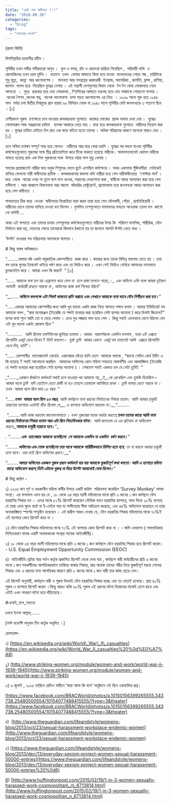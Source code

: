 ```yaml
---
title: "এরই নাম স্বাধীনতা !!!"
date: "2018-08-30"
categories: 
  - "blog"
tags: 
  - "সভ্যতার-সংকট"
---
```


(প্রথম কিস্তি)

বিসমিল্লাহির রহমানীর রহীম ।

পৃথিবীর তখন গভীর গভীরতরো অসুখ ।  ফুল ও বসন্ত, চাঁদ ও জ্যোৎস্না হারিয়ে গিয়েছিল ,  পরিযায়ী পাখি  ও জোনাকিদের তখন চরম দুর্দিন ।  বাতাসে  তখন  বোমার আঘাতে কিমা হয়ে যাওয়া  মানবদেহের পোড়া গন্ধ , চারিদিকে শুধু মৃত্যু,  কান্না  আর ধ্বংসাবশেষ ।   মানবতা আর গনত্বন্ত্রের ধ্বজাধারী  ইংল্যান্ড, আমেরিকা , জার্মানি, ফ্রান্স , রাশিয়া, জাপান  পাগল হয়ে  গিয়েছিল যুদ্ধের নেশায় । এই সন্ত্রাসী দেশগুলোর বিমান থেকে  টন টন বোমা লোকালয়ে নেমে আসতো  ।  পুড়ে  ছারখার হয়ে যেত লোকালয় , স্প্লিন্টারের আঘাতে তছনছ হয়ে যেত সাজানো গোছানো সংসার ।  অনেক শৈশব ,অনেক স্বপ্ন,  অনেক ভালোবাসা  চাপা পড়ত ধ্বংসাবশেষ এর নিচে  । ১৯৩৯ সালে শুরু হয়ে ১৯৪৪ সাল  পর্যন্ত চলা দ্বিতীয় বিশ্বযুদ্ধে প্রান হারায় ৬০ মিলিয়ন লোক যা ১৯৪০ সালে পৃথিবীর মোট জনসংখ্যার ৩ শতাংশ ছিল । \[১\]

বেশীরভাগ পুরুষ  রণক্ষেত্রে চলে যাওয়ায় কলকারখানা গুলোতে  কাজের লোকের  প্রচন্ড অভাব দেখা দেয় ।  যুদ্ধের গোলাবারুদ সাজ সরঞ্জামের চাহিদা   ব্যাপক আকারে বেড়ে যায় । বাধ্য হয়ে কলকারখানা গুলোতে  নারীদের নিয়োগ করা হয় । যুদ্ধের চাহিদা মেটাতে দিন রাত এক করে খাটতে হতো তাদের । অধিক পরিশ্রমের কারণে অনেকে মারাও যেত । \[২\]

তবে পশ্চিম রণাঙ্গন সম্পূর্ণ শান্ত হয়ে গেলেও   নারীদের আর ঘরে ফেরা হয়নি । যুদ্ধের পর বদলে যাওয়া পৃথিবীর  কর্মক্ষেত্রগুলোতে পুরুষের সঙ্গে তীব্র প্রতিযোগিতা করে টিকে থাকতে হয়েছে নারীকে। স্বভাবগতভাবেই কোমল নারীকে নামতে হয়েছে রাফ এন্ড টাফ পুরুষদের সঙ্গে  উপরে ওঠার সাপ লুডু খেলায় ।

সময়ের প্রয়োজনেই নারীরা ঘরে অবুঝ শিশুদের ফেলে ছুটে এসেছিল কর্মক্ষেত্রে । অথচ একসময় পুঁজিবাদীরা  সেটাকেই বানিয়ে ফেললো নারী স্বাধীনতার প্রতীক । কলকারখানায় কামলা খাটা নারীরা হয়ে গেল নারীস্বাধীনতার  ‘পোস্টার গার্ল’ । ঘরে  থেকে  পায়ের ওপর পা তুলে বসে বসে খাওয়া, সন্তানের দেখাশোনা করা , স্বামীকে আদর আপ্যায়ন করা হয়ে গেল বন্দীদশা । আর আকাশে বিমানবালা আর আলো  আঁধারির রেস্টুরেন্টে, প্রমোদবালা হয়ে জনগনকে আদর আপ্যায়ন করা হয়ে গেল স্বাধীনতা  ।

পাশ্চাত্যের ঠিক করে  দেওয়া  স্বাধীনতার বিরোধিতা যারা করল তারা হয়ে গেল মৌলবাদী, গোঁড়া , প্রগতিবিরোধী ।  নারীদের চোখে তাদের বানিয়ে দেওয়া হল ভিলেন । মুসলিম দেশগুলোতে দালালদের মাধ্যমে আওয়াজ তোলা হল  জাগো গো ভগিনী ...

অথচ এই পাশ্চাত্য এবং তাদের চামচা দেশগুলোর কর্মক্ষেত্রগুলোতে নারীদের উপর কি  পরিমাণ মানসিক, শারীরিক, যৌন নির্যাতন করা হয়, বেতনের ক্ষেত্রে তাদেরকে কিভাবে ঠকানো হয় তা জানলে আপনি উশটা খেতে বাধ্য ।

‘উশটা’ খাওয়ার পথ পরিক্রমায় আপনাকে স্বাগতম ।

\# কিছু বাস্তব অভিজ্ঞতা-

“.........আমার বঊ একটা বহুজাতিক কোম্পানীতে  কাজ করে । কাজের জন্য তাকে বিভিন্ন যায়গায় যেতে হয় । তার বস তাকে ঘুমের ট্যাবলেট খাইয়ে ধর্ষণ করে এবং তা ভিডিও করে । এখন সেই ভিডিও দেখিয়ে আমাদের নানাভাবে ব্ল্যাকমেইল করে । আমরা এখন কি করব?  ” \[৩\]

“…… _আমাকে_ _বলা_ _হল_ _হয়_ _এব্রোশান_ _করে_ _ফেল_ _না_  _হলে_ _রাস্তা_ _মাপতে_ _পারো__।_ _এক_ _অফিসে_ _একি_ _সঙ্গে_ _আমরা_ _দুইজন_ _গর্ভবতী_  _কর্মচারী_ _রাখতে_ _পারবো_ _না_ , _অফিসের_ _কাজ_ _কর্ম_ _শিকেয়_ _উঠবে_”

_“__......__অফিসে কমপক্ষে ৩টা শিফট থাকতো প্রতি সপ্তাহে এবং সেখানে আমাকে নানা ভাবে যৌন নিপীড়ন করা হত।__”_

“……একবার আমাদের কোম্পানীর জন্য আমি খুব ভালো একটা কাজ নিয়ে আসতে সক্ষম হলাম । আমার ইমিডিয়েট বস আমাকে বলল , “কার মনোরঞ্জন (ইংরেজি যে শব্দটা ব্যবহার করা হয়েছিল সেটা ছাপার অযোগ্য ) করে ডিলটা জিতলে?” বসের কথা শুনে আমি তো থ মেরে গেলাম । চোখ মুখ লজ্জায় লাল হয়ে গেল । কিন্তু সবাই এমনভাবে হেসে উঠলো যেন এটা খুব ভালো একটা জোকস ছিল ”

_“............  আমি ছিলাম হসপিটালের_ _জুনিয়র ডাক্তার_ _।_ _আমার  পরামর্শককে একদিন বললাম_ _, স্যার এই এক্সরে রিপোর্টটা একটু দেখে দিবেন ? তিনি বললেন –  হুম! তুমি  আমার কোলে  একটু বস তাহলেই আমি_  _এক্সরে রিপোর্টটা দেখে দিব, হানি”।_

“…… কোম্পানীর  ম্যানেজমেন্ট বোর্ডের  একমেম্বার দেঁতো হাসি হেসে  আমাকে বললো , “জানো সেদিন বোর্ড মিটিং এ কি হয়েছে ? সবাই আলোচনা করছিল   আমাদের অফিসের কোন মহিলা সবচেয়ে আকর্ষণীয় এবং আকাঙ্ক্ষিত (ইংরেজি যে শব্দটা ব্যবহার করা হয়েছিল সেটা ছাপার অযোগ্য ) । শেষমেশ সবাই একমত হল যে সেটা তুমিই  ”

_“……__একজন ঊর্ধ্বতন কর্মকর্তা সবাই চলে যাওয়ার পর আমাকে আ__ট__কে রেখেছিল এবং_ _হুমকি দিয়েছিল – আমার সাথে তুমি  যদি হোটেলে যেতে রাজী না হও তাহলে তোমাকে আটকিয়ে রাখব । তুমি বাসায় যেতে পারবে না । তখন  আমার বয়স ছিল মাত্র ১৬ বছর_  ”

_“……__তখন  আমার বয়স ছিল ২৩ বছর__,_ _আমি কর্মস্থলে নানা ধরনের নির্যাতনের শিকার হতাম। আমি আমার চাকুরি হারানোর ব্যাপারে এতটাই ভীত ছিলাম যে__,_ _এ ব্যাপারে অভিযোগ করতাম না।__”………._

 _“………__আমি কাজ করতাম মদ্যপানশালাতে_ _।_ _যখন পুরুষেরা মদের অর্ডার করতো__,__তখন তাদের কাছে আমি নানা ধরনের নির্যাতনের শিকার হতাম আর এটা ছিল নিত্যদিনকার ঘটনা__।_ _আমি জানতাম যে এর প্রতিবাদ বা অভিযোগ করলে__,__আমাকে চাকুরী হারাতে হবে।__”_

_._ _“………__এক  ম্যানেজার আমাকে বলেছিলো  সে আমাকে একদিন না একদিন  ধর্ষণ করবে।__”_

_“………__অফিসের এক লোক বলেছিলো তার সাথে আমাকে শারিরীকভাবে মিলিত হতে হবে__,_ _তা না করলে আমার চাকুরী চলে যাবে। তার ভাই ছিল অফিসের প্রধান।__”_

_“………__আমার অফিসের একজন পুরুষ প্রধান কর্মকর্তা বার বার আমাকে কুরুচিপূর্ণ কথা বলতো__।__আমি এ ব্যাপারে মহিলা  কাছে অভিযোগ করলে__,__তিনি এটাকে গুরুত্ব না দিয়ে উল্টো আমাকেই দোষ দিলেন।__”_

\# কিছু জরিপ -

১) ২২৩৫ জন পূর্ণ ও খণ্ডকালীন মহিলা কর্মীর উপরে একটি জরিপ  পরিচালনা করেছিল ‘Survey Monkey’ নামক সংস্থা। এর ফলাফল এমন হয় যে , ১৮ থেকে ৩৪ বছর বয়সী মহিলাদের মাঝে প্রতি ৩ জনের ১ জন কর্মস্থলে যৌন হয়রানির শিকার হন । এদের মাঝে ৮১% রিপোর্ট করেছেন মৌখিক ভাবে হয়রানির ব্যাপারে, অন্য দিকে ২৫% বলেছে যে তারা এমন ক্ষুদে বার্তা বা ই-মেইল পায় যা শালীনতার সীমা অতিক্রম করেছে, এবং ৪৪% অভিযোগ করেছেন যে তারা অনাকাঙ্ক্ষিত স্পর্শের সম্মুখীন হয়েছেন । এই জরীপ আরও দেখায় যে, যৌন হয়রানির শিকার মহিলাদের মাঝে ৭১%ই এই ব্যাপারে কোন রিপোর্ট করে না ।

২) যৌন হয়রানির শিকার মহিলাদের মাঝে ৭১% এই ব্যাপারে কোন রিপোর্ট করে না । - জলি এমারসন ( সমানাধিকার নিশ্চিতকরণ নামক একটি অলাভজনক সংস্থার সাবেক আইনজীবী)।

৩) ১৮ থেকে ৩৪ বছর বয়সী মহিলাদের মাঝে প্রতি ৩ জনের ১ জন কর্মস্থলে যৌন হয়রানির শিকার হয়ে রিপোর্ট করেন। - U.S. Equal Employment Opportunity Commission (EEOC)

৪)  আইনজীবি স্লেটার আর গর্ডন কর্তৃক প্রকাশিত রিপোর্ট থেকে দেখা যায় , কর্মস্থলে নারী কর্মচারীদের প্রতি ৬ জনের মাঝে ১ জন সহকর্মীদের আপত্তিকরভাবে তাকিয়ে থাকার শিকার, প্রায় অর্ধেক তাদের শরীর নিয়ে কুরুচিপূর্ণ মন্তব্য শোনার শিকার এবং এ ধরনের নানা আপত্তিকর কারণে প্রতি ৮ জনের মাঝে ১ জন নারী তার কাজ ছেড়ে দেন।

এই রিপোর্ট অনুযায়ী, কর্মস্থলে নারী ও পুরুষ উভয়ই যৌন হয়রানির শিকার হচ্ছে এবং তা বেড়েই চলেছে। প্রায় ৪০% পুরুষ এ ব্যাপারে রিপোর্ট করেন ।কিন্তু আরও বাকি ৬০% পুরুষ এই ধরনের ঘটনা নিজেদের মাঝেই চেপে রাখে এবং এটাই এখন সাধারণ ঘটনা হয়ে দাঁড়িয়েছে।

#একেই\_বলে\_সভ্যতা

চলবে ইনশা আল্লাহ্‌ ......

\[লস্ট মডেস্টি অনুবাদ টিম কর্তৃক অনূদিত ।\]

রেফারেন্স-

১) [https://en.wikipedia.org/wiki/World\_War\_II\_casualties](https://en.wikipedia.org/wiki/World_War_II_casualties%20%0d%E0%A7%A8)

[২](https://en.wikipedia.org/wiki/World_War_II_casualties%20%0d%E0%A7%A8)) [http://www.striking-women.org/module/women-and-work/world-war-ii-1939-1945](http://www.striking-women.org/module/women-and-work/world-war-ii-1939-1945)

৩) ৬ জুলাই , ২০১৫ তারিখে রেডিও স্বাধীনে ‘মায়া আপা কি বলে’ অনুষ্ঠানে এই ছিল একব্যক্তির প্রশ্ন।

[https://www.facebook.com/BRACWorld/photos/a.10150156399265555.343738.25480500554/10154077488415555/?type=3&theater](https://www.facebook.com/BRACWorld/photos/a.10150156399265555.343738.25480500554/10154077488415555/?type=3&theater)

৪)  [http://www.theguardian.com/lifeandstyle/womens-blog/2013/oct/23/sexual-harassment-workplace-endemic-women](http://www.theguardian.com/lifeandstyle/womens-blog/2013/oct/23/sexual-harassment-workplace-endemic-women)

৫) [https://www.theguardian.com/lifeandstyle/womens-blog/2013/dec/13/everyday-sexism-project-women-sexual-harassment-50000-entries](https://www.theguardian.com/lifeandstyle/womens-blog/2013/dec/13/everyday-sexism-project-women-sexual-harassment-50000-entries%20%0d6)

[6](https://www.theguardian.com/lifeandstyle/womens-blog/2013/dec/13/everyday-sexism-project-women-sexual-harassment-50000-entries%20%0d6)) [http://www.huffingtonpost.com/2015/02/19/1-in-3-women-sexually-harassed-work-cosmopolitan\_n\_6713814.html](http://www.huffingtonpost.com/2015/02/19/1-in-3-women-sexually-harassed-work-cosmopolitan_n_6713814.html)
